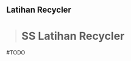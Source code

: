 ## Latihan Recycler

> # SS Latihan Recycler
#TODO
<!--
![ssan](https://github.com/AkuraDiary/LatihanAndroidSekolah/blob/main/ssan/ssan%20_latihan_intent1.png)
![ssan](https://github.com/AkuraDiary/LatihanAndroidSekolah/blob/main/ssan/ssan%20_latihan_intent2.png)
![ssan](https://github.com/AkuraDiary/LatihanAndroidSekolah/blob/main/ssan/ssan%20_latihan_intent3.png)
![ssan](https://github.com/AkuraDiary/LatihanAndroidSekolah/blob/main/ssan/ssan%20_latihan_intent4.png)
-->

